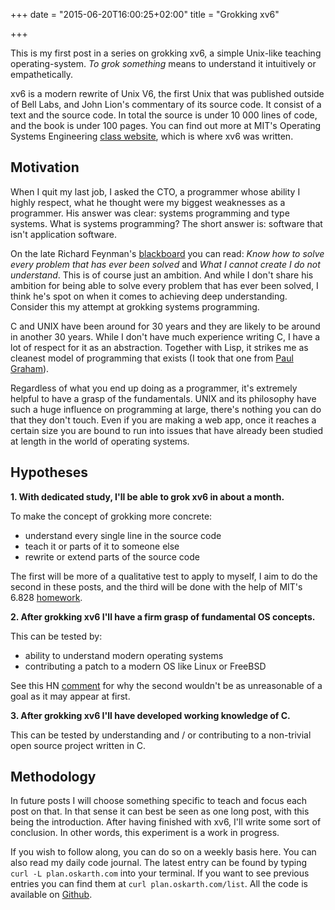 +++
date = "2015-06-20T16:00:25+02:00"
title = "Grokking xv6"

+++

This is my first post in a series on grokking xv6, a simple Unix-like teaching
operating-system. *To grok something* means to understand it intuitively or
empathetically.

<!--more-->

xv6 is a modern rewrite of Unix V6, the first Unix that was published outside of
Bell Labs, and John Lion's commentary of its source code. It consist of a text
and the source code. In total the source is under 10 000 lines of code, and the
book is under 100 pages. You can find out more at MIT's Operating Systems
Engineering [class website](http://pdos.csail.mit.edu/6.828/2014/xv6.html),
which is where xv6 was written.

## Motivation

When I quit my last job, I asked the CTO, a programmer whose ability I highly
respect, what he thought were my biggest weaknesses as a programmer. His answer
was clear: systems programming and type systems. What is systems programming?
The short answer is: software that isn't application software.

On the late Richard Feynman's
[blackboard](http://caltech.discoverygarden.ca/islandora/object/ct1%3A483/datastream/JPG/view)
you can read: *Know how to solve every problem that has ever been solved* and
*What I cannot create I do not understand*.  This is of course just an ambition.
And while I don't share his ambition for being able to solve every problem that
has ever been solved, I think he's spot on when it comes to achieving deep
understanding. Consider this my attempt at grokking systems programming.

C and UNIX have been around for 30 years and they are likely to be around in
another 30 years. While I don't have much experience writing C, I have a lot of
respect for it as an abstraction. Together with Lisp, it strikes me as cleanest
model of programming that exists (I took that one from [Paul
Graham](http://www.paulgraham.com/rootsoflisp.html)).

Regardless of what you end up doing as a programmer, it's extremely helpful to
have a grasp of the fundamentals. UNIX and its philosophy have such a huge
influence on programming at large, there's nothing you can do that they don't
touch. Even if you are making a web app, once it reaches a certain size you are
bound to run into issues that have already been studied at length in the world
of operating systems.

## Hypotheses

**1. With dedicated study, I'll be able to grok xv6 in about a month.**

To make the concept of grokking more concrete:

- understand every single line in the source code
- teach it or parts of it to someone else
- rewrite or extend parts of the source code

The first will be more of a qualitative test to apply to myself, I aim to do the
second in these posts, and the third will be done with the help of MIT's 6.828
[homework](http://pdos.csail.mit.edu/6.828/2014/schedule.html).

**2. After grokking xv6 I'll have a firm grasp of fundamental OS concepts.**

This can be tested by:

- ability to understand modern operating systems
- contributing a patch to a modern OS like Linux or FreeBSD

See this HN [comment](https://news.ycombinator.com/item?id=4599048) for why the
second wouldn't be as unreasonable of a goal as it may appear at first.

**3. After grokking xv6 I'll have developed working knowledge of C.**

This can be tested by understanding and / or contributing to a non-trivial open
source project written in C.

## Methodology

In future posts I will choose something specific to teach and focus each post on
that. In that sense it can best be seen as one long post, with this being the
introduction. After having finished with xv6, I'll write some sort of
conclusion. In other words, this experiment is a work in progress.

If you wish to follow along, you can do so on a weekly basis here. You can also
read my daily code journal. The latest entry can be found by typing `curl -L
plan.oskarth.com` into your terminal. If you want to see previous entries you
can find them at `curl plan.oskarth.com/list`. All the code is available on
[Github](https://github.com/oskarth/xv6).
